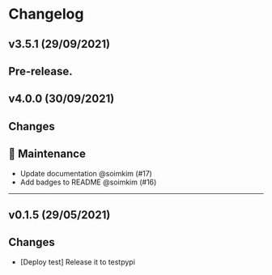 # Changelog

## v3.5.1 (29/09/2021)
Pre-release.
---

## v4.0.0 (30/09/2021)
## Changes
## 🔧 Maintenance

- Update documentation @soimkim (#17)
- Add badges to README @soimkim (#16)

---

## v0.1.5 (29/05/2021)
## Changes
* [Deploy test] Release it to testpypi
